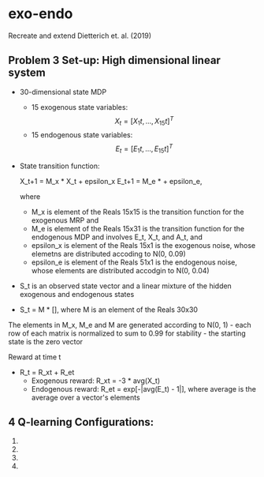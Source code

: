 # exo-endo
Recreate and extend Dietterich et. al. (2019)

## Problem 3 Set-up: High dimensional linear system

- 30-dimensional state MDP
  - 15 exogenous state variables: $$X_{t} = [X_1t, ..., X_15t]^T$$
  - 15 endogenous state variables: $$E_{t} = [E_1t, ..., E_15t]^T$$

- State transition function:

  X_t+1 = M_x * X_t + epsilon_x
  E_t+1 = M_e *     + epsilon_e,

  where
	- M_x is element of the Reals 15x15 is the transition function for the exogenous MRP and
	- M_e is element of the Reals 15x31 is the transition function for the endogenous MDP and involves E_t, X_t, and A_t, and
	- epsilon_x is element of the Reals 15x1 is the exogenous noise, whose elemetns are distributed accoding to N(0, 0.09)
	- epsilon_e is element of the Reals 51x1 is the endogenous noise, whose elements are distributed accodgin to N(0, 0.04)

- S_t is an observed state vector and a linear mixture of the hidden exogenous and endogenous states
- S_t = M * [], where M is an element of the Reals 30x30

The elements in M_x, M_e and M are generated according to N(0, 1)
    - each row of each matrix is normalized to sum to 0.99 for stability
    - the starting state is the zero vector

Reward at time t
- R_t = R_xt + R_et
  - Exogenous reward: R_xt = -3 * avg(X_t)
  - Endogenous reward: R_et = exp[-|avg(E_t) - 1|],
  where average is the average over a vector's elements
  


## 4 Q-learning Configurations:

1.
2.
3.
4. 